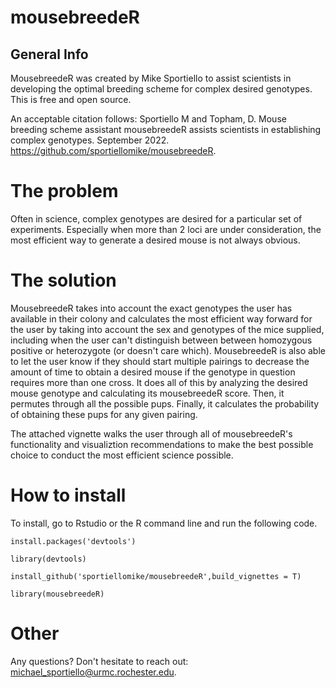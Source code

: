 # mousebreedeR

## General Info
MousebreedeR was created by Mike Sportiello to assist scientists in developing the optimal breeding scheme for complex desired genotypes. This is free and open source. 

An acceptable citation follows: Sportiello M and Topham, D. Mouse breeding scheme assistant mousebreedeR assists scientists in establishing complex genotypes. September 2022. https://github.com/sportiellomike/mousebreedeR.

# The problem
Often in science, complex genotypes are desired for a particular set of experiments. Especially when more than 2 loci are under consideration, the most efficient way to generate a desired mouse is not always obvious. 

# The solution
MousebreedeR takes into account the exact genotypes the user has available in their colony and calculates the most efficient way forward for the user by taking into account the sex and genotypes of the mice supplied, including when the user can't distinguish between between homozygous positive or heterozygote (or doesn't care which). MousebreedeR is also able to let the user know if they should start multiple pairings to decrease the amount of time to obtain a desired mouse if the genotype in question requires more than one cross. It does all of this by analyzing the desired mouse genotype and calculating its mousebreedeR score. Then, it permutes through all the possible pups. Finally, it calculates the probability of obtaining these pups for any given pairing. 

The attached vignette walks the user through all of mousebreedeR's functionality and visualiztion recommendations to make the best possible choice to conduct the most efficient science possible. 

# How to install
To install, go to Rstudio or the R command line and run the following code.

`install.packages('devtools')`

`library(devtools)`

`install_github('sportiellomike/mousebreedeR',build_vignettes = T)`

`library(mousebreedeR)`


# Other
Any questions? Don't hesitate to reach out: michael_sportiello@urmc.rochester.edu.
